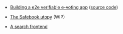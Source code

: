 - [Building a e2e verifiable e-voting app](https://scrutin.app) ([source code](https://github.com/scrutin-app/scrutin))

- [The Safebook utopy](https://blog.safebook.fr/) (WIP)

- [A search frontend](https://mjal.github.io/ami3d/)

